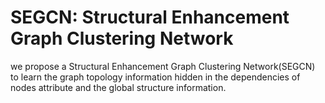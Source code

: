 # SEGCN: Structural Enhancement Graph Clustering Network
we propose a Structural Enhancement Graph Clustering Network(SEGCN) to learn the graph topology information hidden in the dependencies of nodes attribute and the global structure information.
